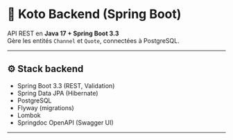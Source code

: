 # 🔧 Koto Backend (Spring Boot)

API REST en **Java 17 + Spring Boot 3.3**  
Gère les entités `Channel` et `Quote`, connectées à PostgreSQL.

---

## ⚙️ Stack backend
- Spring Boot 3.3 (REST, Validation)
- Spring Data JPA (Hibernate)
- PostgreSQL
- Flyway (migrations)
- Lombok
- Springdoc OpenAPI (Swagger UI)

---
